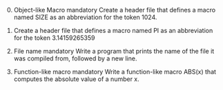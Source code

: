 0. Object-like Macro
mandatory
Create a header file that defines a macro named SIZE as an abbreviation for the token 1024.

1. Create a header file that defines a macro named PI as an abbreviation for the token 3.14159265359


2. File name
mandatory
Write a program that prints the name of the file it was compiled from, followed by a new line.

3. Function-like macro
mandatory
Write a function-like macro ABS(x) that computes the absolute value of a number x.
